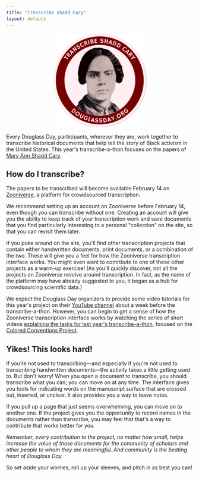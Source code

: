 ```yaml
---
title: "Transcribe Shadd Cary"
layout: default
---
```


<div style="text-align:center;">
<img src="assets/transcribe-shadd-cary.png" width="50%" alt="Sticker for Transcribe Shadd Cary with photo of Mary Ann Shadd Cary" />
</div>

Every Douglass Day, participants, wherever they are, work together to transcribe historical documents that help tell the story of Black activism in the United States. This year's transcribe-a-thon focuses on the papers of [Mary Ann Shadd Cary](https://douglassday.org/shadd/).

## How do I transcribe?

The papers to be transcribed will become available February 14 on [Zooniverse](https://www.zooniverse.org/), a platform for crowdsourced transcription.

We recommend setting up an account on Zooniverse before February 14, even though you can transcribe without one. Creating an account will give you the ability to keep track of your transcription work and save documents that you find particularly interesting to a personal "collection" on the site, so that you can revisit them later.

If you poke around on the site, you'll find other transcription projects that contain either handwritten documents, print documents, or a combination of the two. These will give you a feel for how the Zooniverse transcription interface works. You might even want to contribute to one of these other projects as a warm-up exercise! (As you'll quickly discover, not all the projects on Zooniverse revolve around transcription. In fact, as the name of the platform may have already suggested to you, it began as a hub for crowdsourcing scientific data.)

We expect the Douglass Day organizers to provide some video tutorials for this year's project on their [YouTube channel](https://www.youtube.com/@douglassday) about a week before the transcribe-a-thon. However, you can begin to get a sense of how the Zooniverse transcription interface works by watching the series of short videos [explaining the tasks for last year's transcribe-a-thon](https://www.youtube.com/watch?v=-D3O4tCFTAk), focused on the [Colored Conventions Project](https://www.zooniverse.org/projects/douglassday/transcribe-colored-conventions). 

## Yikes! This looks hard!

If you're not used to transcribing&mdash;and especially if you're not used to transcribing handwritten documents&mdash;the activity takes a little getting used to. But don't worry! When you open a document to transcribe, you should transcribe what you can; you can move on at any time. The interface gives you tools for indicating words on the manuscript surface that are crossed out, inserted, or unclear. It also provides you a way to leave notes. 

If you pull up a page that just seems overwhelming, you can move on to another one. If the project gives you the opportunity to record names in the documents rather than transcribe, you may feel that that's a way to contribute that works better for you. 

*Remember, every contribution to the project, no matter how small, helps increase the value of these documents for the community of scholars and other people to whom they are meaningful. And community is the beating heart of Douglass Day.* 

So set aside your worries, roll up your sleeves, and pitch in as best you can!